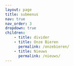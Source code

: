 ```yaml
---
layout: page
title: submenus
nav: true 
nav_order: 3
dropdown: true
children: 
    - title: divider
    - title: Onze Bieren
      permalink: /onzebieren/
    - title: Nieuws
      permalink: /nieuws/
---
```

